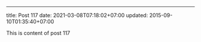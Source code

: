 ---
title: Post 117
date: 2021-03-08T07:18:02+07:00
updated: 2015-09-10T01:35:40+07:00

This is content of post 117